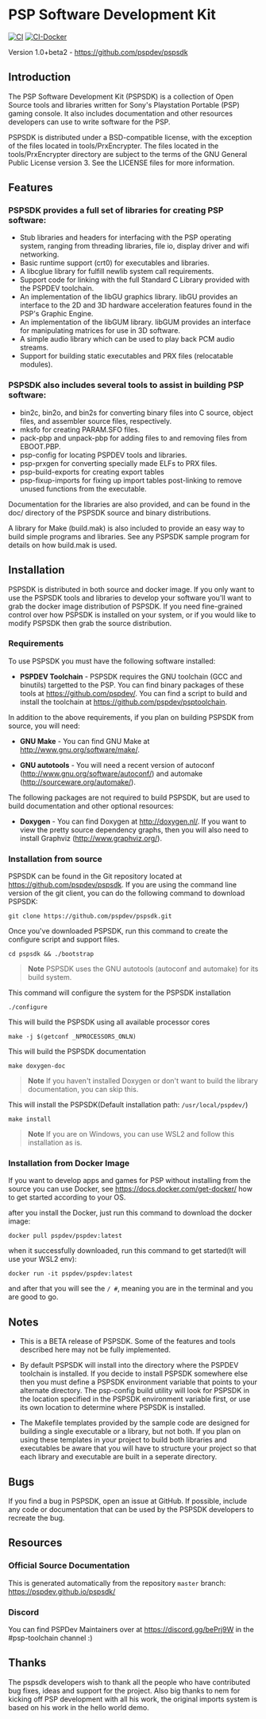 # PSP Software Development Kit

[![CI](https://img.shields.io/github/actions/workflow/status/pspdev/pspsdk/.github/workflows/compilation.yml?branch=master&style=for-the-badge&logo=github&label=CI)](https://github.com/pspdev/pspsdk/actions?query=workflow:CI) [![CI-Docker](https://img.shields.io/github/actions/workflow/status/pspdev/pspsdk/.github/workflows/docker.yml?branch=master&style=for-the-badge&logo=github&label=CI-Docker)](https://github.com/pspdev/pspsdk/actions?query=workflow:CI-Docker)

Version 1.0+beta2 - https://github.com/pspdev/pspsdk


## Introduction

The PSP Software Development Kit (PSPSDK) is a collection of Open Source tools
and libraries written for Sony's Playstation Portable (PSP) gaming console.
It also includes documentation and other resources developers can use to write
software for the PSP.

PSPSDK is distributed under a BSD-compatible license, with the exception of the
files located in tools/PrxEncrypter. The files located in the tools/PrxEncrypter
directory are subject to the terms of the GNU General Public License version 3.
See the LICENSE files for more information.


## Features

### PSPSDK provides a full set of libraries for creating PSP software:

* Stub libraries and headers for interfacing with the PSP operating system,
  ranging from threading libraries, file io, display driver and wifi networking.
* Basic runtime support (crt0) for executables and libraries.
* A libcglue library for fulfill newlib system call requirements.
* Support code for linking with the full Standard C Library provided with the
  PSPDEV toolchain.
* An implementation of the libGU graphics library. libGU provides an interface
  to the 2D and 3D hardware acceleration features found in the PSP's Graphic
  Engine.
* An implementation of the libGUM library. libGUM provides an interface for
  manipulating matrices for use in 3D software.
* A simple audio library which can be used to play back PCM audio streams.
* Support for building static executables and PRX files (relocatable modules).

### PSPSDK also includes several tools to assist in building PSP software:

* bin2c, bin2o, and bin2s for converting binary files into C source, object
  files, and assembler source files, respectively.
* mksfo for creating PARAM.SFO files.
* pack-pbp and unpack-pbp for adding files to and removing files from EBOOT.PBP.
* psp-config for locating PSPDEV tools and libraries.
* psp-prxgen for converting specially made ELFs to PRX files.
* psp-build-exports for creating export tables
* psp-fixup-imports for fixing up import tables post-linking to remove unused
  functions from the executable.

Documentation for the libraries are also provided, and can be found in the
doc/ directory of the PSPSDK source and binary distributions.

A library for Make (build.mak) is also included to provide an easy way to build
simple programs and libraries. See any PSPSDK sample program for details on how
build.mak is used.


## Installation

PSPSDK is distributed in both source and docker image. If you only want to
use the PSPSDK tools and libraries to develop your software you'll want to grab
the docker image distribution of PSPSDK. If you
need fine-grained control over how PSPSDK is installed on your system, or if you
would like to modify PSPSDK then grab the source distribution.

### Requirements

To use PSPSDK you must have the following software installed:

* **PSPDEV Toolchain** - PSPSDK requires the GNU toolchain (GCC and binutils) targetted to the PSP.
You can find binary packages of these tools at https://github.com/pspdev/.
You can find a script to build and install the toolchain at https://github.com/pspdev/psptoolchain.

In addition to the above requirements, if you plan on building PSPSDK from
source, you will need:

* **GNU Make** - You can find GNU Make at http://www.gnu.org/software/make/.

* **GNU autotools** - You will need a recent version of autoconf (http://www.gnu.org/software/autoconf/) and automake (http://sourceware.org/automake/).

The following packages are not required to build PSPSDK, but are used to build documentation and other optional resources:

* **Doxygen** - You can find Doxygen at http://doxygen.nl/. If you want to view the pretty source dependency graphs, 
  then you will also need to install Graphviz (http://www.graphviz.org/).

### Installation from source

PSPSDK can be found in the Git repository located at
https://github.com/pspdev/pspsdk. If you are using the command line version of
the git client, you can do the following command to download PSPSDK:

```
git clone https://github.com/pspdev/pspsdk.git
```

Once you've downloaded PSPSDK, run this command to create the configure script and support files.

```
cd pspsdk && ./bootstrap
```

> **Note**
> PSPSDK uses the GNU autotools (autoconf and automake) for its build system.

This command will configure the system for the PSPSDK installation

```
./configure
```

This will build the PSPSDK using all available processor cores

```
make -j $(getconf _NPROCESSORS_ONLN)
```

This will build the PSPSDK documentation

```
make doxygen-doc
```

> **Note** 
> If you haven't installed Doxygen or don't want to build the library documentation, you can skip this.

This will install the PSPSDK(Default installation path: `/usr/local/pspdev/`)

```
make install
```

> **Note**
> If you are on Windows, you can use WSL2 and follow this installation as is. 

### Installation from Docker Image

If you want to develop apps and games for PSP without installing from the source
you can use Docker, see https://docs.docker.com/get-docker/ how to get started 
according to your OS.

after you install the Docker, just run this command to download the docker image:

```
docker pull pspdev/pspdev:latest
```

when it successfully downloaded, run this command to get 
started(It will use your WSL2 env):

```
docker run -it pspdev/pspdev:latest
```

and after that you will see the `/ #`, meaning you are in the terminal and you are good to go.

## Notes

* This is a BETA release of PSPSDK. Some of the features and tools described
  here may not be fully implemented.

* By default PSPSDK will install into the directory where the PSPDEV toolchain
  is installed. If you decide to install PSPSDK somewhere else then you must
  define a PSPSDK environment variable that points to your alternate directory.
  The psp-config build utility will look for PSPSDK in the location specified in
  the PSPSDK environment variable first, or use its own location to determine
  where PSPSDK is installed.

* The Makefile templates provided by the sample code are designed for building a
  single executable or a library, but not both. If you plan on using these
  templates in your project to build both libraries and executables be aware
  that you will have to structure your project so that each library and
  executable are built in a seperate directory.


## Bugs

If you find a bug in PSPSDK, open an issue at GitHub. If possible, include any
code or documentation that can be used by the PSPSDK developers to recreate the
bug.


## Resources

### Official Source Documentation

This is generated automatically from the repository `master` branch:
https://pspdev.github.io/pspsdk/


### Discord

You can find PSPDev Maintainers over at https://discord.gg/bePrj9W in the #psp-toolchain channel :)


## Thanks

The pspsdk developers wish to thank all the people who have contributed bug
fixes, ideas and support for the project. Also big thanks to nem for kicking off
PSP development with all his work, the original imports system is based on his
work in the hello world demo.
